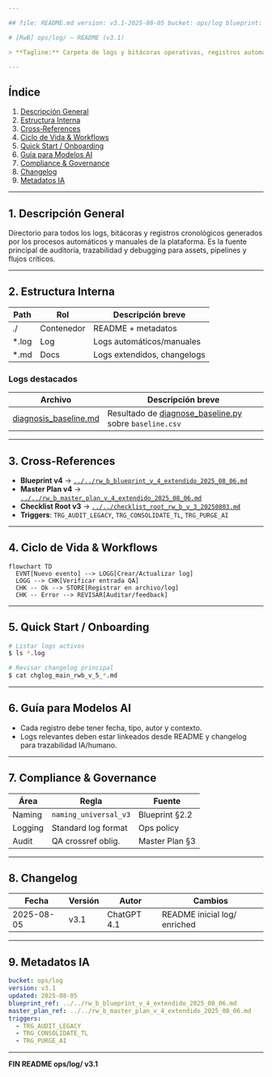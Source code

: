 ```yaml
---

## file: README.md version: v3.1-2025-08-05 bucket: ops/log blueprint: ../../rw_b_blueprint_v_4_extendido_2025_08_06.md status: active updated: 2025-08-05 role: documentation owner: AingZ_Platform · RwB

# [RwB] ops/log/ — README (v3.1)

> **Tagline:** Carpeta de logs y bitácoras operativas, registros automáticos/manuales y trazabilidad de todos los procesos críticos.

---
```


## Índice

1. [Descripción General](#1-descripción-general)
2. [Estructura Interna](#2-estructura-interna)
3. [Cross‑References](#3-cross-references)
4. [Ciclo de Vida & Workflows](#4-ciclo-de-vida--workflows)
5. [Quick Start / Onboarding](#5-quick-start--onboarding)
6. [Guía para Modelos AI](#6-guía-para-modelos-ai)
7. [Compliance & Governance](#7-compliance--governance)
8. [Changelog](#8-changelog)
9. [Metadatos IA](#9-metadatos-ia)

---

## 1. Descripción General

Directorio para todos los logs, bitácoras y registros cronológicos generados por los procesos automáticos y manuales de la plataforma. Es la fuente principal de auditoría, trazabilidad y debugging para assets, pipelines y flujos críticos.

---

## 2. Estructura Interna

| Path   | Rol        | Descripción breve           |
| ------ | ---------- | --------------------------- |
| ./     | Contenedor | README + metadatos          |
| \*.log | Log        | Logs automáticos/manuales   |
| \*.md  | Docs       | Logs extendidos, changelogs |

### Logs destacados

| Archivo | Descripción breve |
| ------- | ----------------- |
| [diagnosis_baseline.md](diagnosis_baseline.md) | Resultado de [diagnose_baseline.py](../scripts/diagnose_baseline.py) sobre `baseline.csv` |

---

## 3. Cross‑References

- **Blueprint v4** → [`../../rw_b_blueprint_v_4_extendido_2025_08_06.md`](../../rw_b_blueprint_v_4_extendido_2025_08_06.md)
- **Master Plan v4** → [`../../rw_b_master_plan_v_4_extendido_2025_08_06.md`](../../rw_b_master_plan_v_4_extendido_2025_08_06.md)
- **Checklist Root v3** → [`../../checklist_root_rw_b_v_3_20250803.md`](../../checklist_root_rw_b_v_3_20250803.md)
- **Triggers**: `TRG_AUDIT_LEGACY`, `TRG_CONSOLIDATE_TL`, `TRG_PURGE_AI`

---

## 4. Ciclo de Vida & Workflows

```mermaid
flowchart TD
  EVNT[Nuevo evento] --> LOGG[Crear/Actualizar log]
  LOGG --> CHK[Verificar entrada QA]
  CHK -- Ok --> STORE[Registrar en archivo/log]
  CHK -- Error --> REVISAR[Auditar/feedback]
```

---

## 5. Quick Start / Onboarding

```bash
# Listar logs activos
$ ls *.log

# Revisar changelog principal
$ cat chglog_main_rwb_v_5_*.md
```

---

## 6. Guía para Modelos AI

- Cada registro debe tener fecha, tipo, autor y contexto.
- Logs relevantes deben estar linkeados desde README y changelog para trazabilidad IA/humano.

---

## 7. Compliance & Governance

| Área    | Regla                 | Fuente         |
| ------- | --------------------- | -------------- |
| Naming  | `naming_universal_v3` | Blueprint §2.2 |
| Logging | Standard log format   | Ops policy     |
| Audit   | QA crossref oblig.    | Master Plan §3 |

---

## 8. Changelog

| Fecha      | Versión | Autor       | Cambios                      |
| ---------- | ------- | ----------- | ---------------------------- |
| 2025-08-05 | v3.1    | ChatGPT 4.1 | README inicial log/ enriched |

---

## 9. Metadatos IA

```yaml
bucket: ops/log
version: v3.1
updated: 2025-08-05
blueprint_ref: ../../rw_b_blueprint_v_4_extendido_2025_08_06.md
master_plan_ref: ../../rw_b_master_plan_v_4_extendido_2025_08_06.md
triggers:
  - TRG_AUDIT_LEGACY
  - TRG_CONSOLIDATE_TL
  - TRG_PURGE_AI
```

---

**FIN README ops/log/ v3.1**


